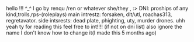 hello !!! ^_^ I go by renqu /ren or whatever
she/they , :>
DNI: proships of any kind,trolls,rps-(roleplays)
main intrestz: forsaken, dlt/utl, roachas313, regretavator.
side intsrests: dead plate, phighting, uty, murder drones.
uhh yeah ty for reading this 
feel free to int!!!! (if not on dni list)
also ignore the name I don't know how to change it(I made this 5 months ago)
